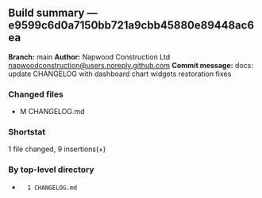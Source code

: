 ## Build summary — e9599c6d0a7150bb721a9cbb45880e89448ac6ea

**Branch:** main **Author:** Napwood Construction Ltd <napwoodconstruction@users.noreply.github.com>
**Commit message:** docs: update CHANGELOG with dashboard chart widgets restoration fixes

### Changed files

- M CHANGELOG.md

### Shortstat

1 file changed, 9 insertions(+)

### By top-level directory

-       1 CHANGELOG.md
